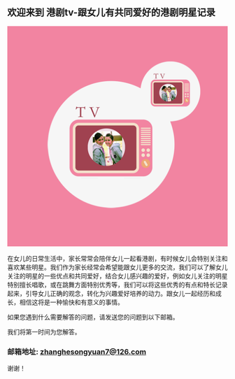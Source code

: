 ## 欢迎来到 港剧tv-跟女儿有共同爱好的港剧明星记录

![Image](icon-1024.png)


在女儿的日常生活中，家长常常会陪伴女儿一起看港剧，有时候女儿会特别关注和喜欢某些明星。我们作为家长经常会希望能跟女儿更多的交流，我们可以了解女儿关注的明星的一些优点和共同爱好，结合女儿感兴趣的爱好，例如女儿关注的明星特别擅长唱歌，或在跳舞方面特别优秀等，我们可以将这些优秀的有点和特长记录起来，引导女儿正确的观念，转化为兴趣爱好培养的动力。跟女儿一起经历和成长，相信这将是一种愉快和有意义的事情。


如果您遇到什么需要解答的问题，请发送您的问题到以下邮箱。

我们将第一时间为您解答。

### 邮箱地址: zhanghesongyuan7@126.com

谢谢！
